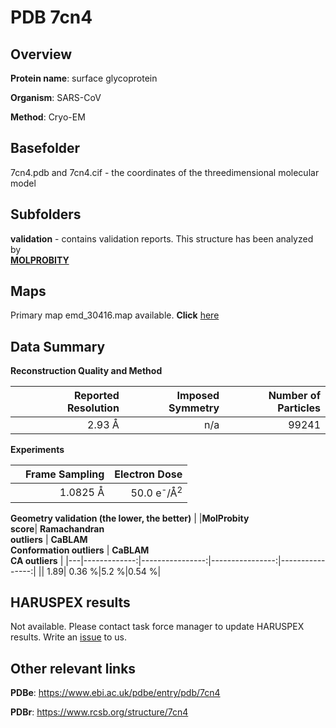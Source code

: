 # PDB 7cn4

## Overview

**Protein name**: surface glycoprotein

**Organism**: SARS-CoV

**Method**: Cryo-EM



## Basefolder

7cn4.pdb and 7cn4.cif - the coordinates of the threedimensional molecular model

## Subfolders





**validation** - contains validation reports. This structure has been analyzed by <br>  [**MOLPROBITY**](https://github.com/thorn-lab/coronavirus_structural_task_force/tree/master/pdb/surface_glycoprotein/SARS-CoV/7cn4/validation/molprobity)    



## Maps

Primary map emd_30416.map available. **Click** [here](http://ftp.wwpdb.org/pub/emdb/structures/EMD-30416/map/) 

## Data Summary
**Reconstruction Quality and Method**

|   | Reported Resolution | Imposed Symmetry | Number of Particles |
|---|-------------:|----------------:|--------------:|
|   |2.93 Å|n/a|99241|

**Experiments**

|   | Frame Sampling | Electron Dose |
|---|-------------:|----------------:|
|   |1.0825 Å|50.0 e<sup>-</sup>/Å<sup>2</sup>|

**Geometry validation (the lower, the better)**
|   |**MolProbity<br>score**| **Ramachandran<br>outliers** | **CaBLAM<br>Conformation outliers** | **CaBLAM<br>CA outliers** |
|---|-------------:|----------------:|----------------:|----------------:|
||  1.89|  0.36 %|5.2 %|0.54 %|

## HARUSPEX results

Not available. Please contact task force manager to update HARUSPEX results. Write an [issue](https://github.com/thorn-lab/coronavirus_structural_task_force/issues) to us.

## Other relevant links 
**PDBe**:  https://www.ebi.ac.uk/pdbe/entry/pdb/7cn4
 
**PDBr**: https://www.rcsb.org/structure/7cn4 
